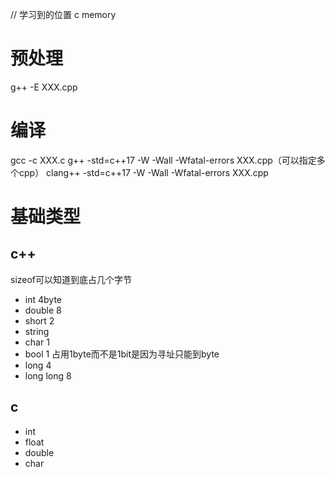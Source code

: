 // 学习到的位置 c memory
# 预处理
g++ -E XXX.cpp
# 编译
gcc -c XXX.c
g++ -std=c++17 -W -Wall -Wfatal-errors XXX.cpp（可以指定多个cpp）
clang++ -std=c++17 -W -Wall -Wfatal-errors XXX.cpp
# 基础类型
## c++
sizeof可以知道到底占几个字节
- int 4byte
- double 8
- short 2
- string
- char 1
- bool 1 占用1byte而不是1bit是因为寻址只能到byte
- long 4
- long long 8 
## c
- int
- float
- double
- char


